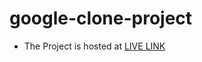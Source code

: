 ﻿# google-clone-project
 * The Project is hosted at [LIVE LINK](https://mo-haleem.github.io/google-clone-project/) 
